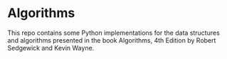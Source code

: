 # Algorithms

This repo contains some Python implementations for the data structures and algorithms presented in the book Algorithms, 4th Edition by Robert Sedgewick and Kevin Wayne.
